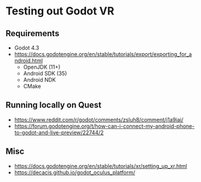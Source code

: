 # Testing out Godot VR

## Requirements

* Godot 4.3
* https://docs.godotengine.org/en/stable/tutorials/export/exporting_for_android.html
  * OpenJDK (11+)
  * Android SDK (35)
  * Android NDK
  * CMake

## Running locally on Quest

* https://www.reddit.com/r/godot/comments/zsluh8/comment/j1a9iai/
* https://forum.godotengine.org/t/how-can-i-connect-my-android-phone-to-godot-and-live-preview/22744/2

## Misc

* https://docs.godotengine.org/en/stable/tutorials/xr/setting_up_xr.html
* https://decacis.github.io/godot_oculus_platform/
